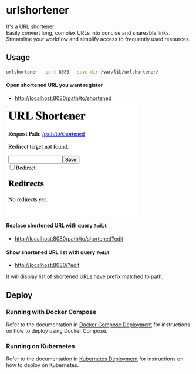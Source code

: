 # urlshortener

It's a URL shortener.  
Easily convert long, complex URLs into concise and shareable links.  
Streamline your workflow and simplify access to frequently used resources.

## Usage

```sh
urlshortener --port 8080 --save.dir /var/lib/urlshortener/
```

#### Open shortened URL you want register

- [http://localhost:8080/path/to/shortened](http://localhost:8080/path/to/shortened)

<img src=".docs/assets/register_form.png" width="360px">

#### Replace shortened URL with query `?edit`

- [http://localhost:8080/path/to/shortened?edit](http://localhost:8080/path/to/shortened?edit)

#### Show shortened URL list with query `?edit`

- [http://localhost:8080/?edit](http://localhost:8080/?edit)

It will display list of shortened URLs have prefix matched to path.

## Deploy

### Running with Docker Compose

Refer to the documentation in [Docker Compose Deployment](.docs/deploy/docker/README.md) for instructions on how to deploy using Docker Compose.

### Running on Kubernetes

Refer to the documentation in [Kubernetes Deployment](.docs/deploy/k8s/README.md) for instructions on how to deploy on Kubernetes.
